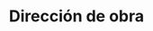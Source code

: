 ---
title: Dirección de obra
content:
  - Director de ejecución de obra
  - Revisión presupuestos y certificaciones
  - Control de calidad de la obra
icon: fa-solid fa-person-digging
column: right
---
